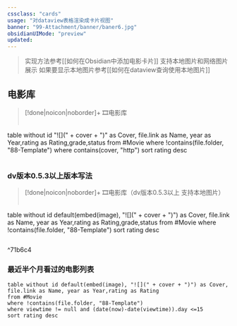 ```yaml
---
cssclass: "cards"
usage: "对dataview表格渲染成卡片视图"
banner: "99-Attachment/banner/baner6.jpg"
obsidianUIMode: "preview"
updated: 
---
```


>  实现方法参考[[如何在Obsidian中添加电影卡片]]
>  支持本地图片和网络图片展示
>  如果要显示本地图片参考[[如何在dataview查询使用本地图片]]


## 电影库
> [!done|noicon|noborder]+ 🎞电影库
> ```dataview
table without id    "![](" + cover + ")"  as Cover, file.link as Name, year as Year,rating as Rating,grade,status
from #Movie
where !contains(file.folder, "88-Template")
where contains(cover, "http")
sort rating desc
>```

### dv版本0.5.3以上版本写法 

> [!done|noicon|noborder]+ 🎞电影库（dv版本0.5.3以上 支持本地图片）
> ```dataview
table without id default(embed(image), "![](" + cover + ")") as Cover, file.link as Name, year as Year,rating as Rating,grade,status
from #Movie
where !contains(file.folder, "88-Template")
sort rating desc
>```

^71b6c4

###  最近半个月看过的电影列表

```dataview
table without id default(embed(image), "![](" + cover + ")") as Cover, file.link as Name, year as Year,rating as Rating
from #Movie  
where !contains(file.folder, "88-Template")
where viewtime != null and (date(now)-date(viewtime)).day <=15
sort rating desc
```

